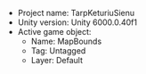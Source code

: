 <!-- UNITY CODE ASSIST INSTRUCTIONS START -->
- Project name: TarpKeturiuSienu
- Unity version: Unity 6000.0.40f1
- Active game object:
  - Name: MapBounds
  - Tag: Untagged
  - Layer: Default
<!-- UNITY CODE ASSIST INSTRUCTIONS END -->